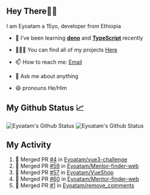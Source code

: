 ## Hey There👋🏽

I am Eyoatam a 15yo, developer from Ethiopia

- 🔭 I’ve been learning **[deno](https://github.com/denoland/deno)** and **[TypeScript](https://github.com/microsoft/TypeScript)** recently 

- 🧑🏽‍💻  You can find all of my projects [Here](https://github.com/Eyoatam?tab=repositories)

- 📫  How to reach me: [Email](mailto:eyoatamtamirat7@gmail.com)

- 💬 Ask me about anything

- 😄 pronouns He/Him

## My Github Status 📈 
<p> 
  <img src="https://github-readme-stats.vercel.app/api?username=Eyoatam&show_icons=true&theme=prussian" alt="Eyoatam's Github Status" />
  <img src="https://github-readme-stats.vercel.app/api/top-langs/?username=Eyoatam&layout=compact&theme=prussian" alt="Eyoatam's Github Status" />
</p>

## My Activity

<!--START_SECTION:activity-->
1. 🎉 Merged PR [#4](https://github.com/Eyoatam/vue3-challenge/pull/4) in [Eyoatam/vue3-challenge](https://github.com/Eyoatam/vue3-challenge)
2. 🎉 Merged PR [#59](https://github.com/Eyoatam/Mentor-finder-web/pull/59) in [Eyoatam/Mentor-finder-web](https://github.com/Eyoatam/Mentor-finder-web)
3. 🎉 Merged PR [#57](https://github.com/Eyoatam/VueShop/pull/57) in [Eyoatam/VueShop](https://github.com/Eyoatam/VueShop)
4. 🎉 Merged PR [#60](https://github.com/Eyoatam/Mentor-finder-web/pull/60) in [Eyoatam/Mentor-finder-web](https://github.com/Eyoatam/Mentor-finder-web)
5. 🎉 Merged PR [#1](https://github.com/Eyoatam/remove_comments/pull/1) in [Eyoatam/remove_comments](https://github.com/Eyoatam/remove_comments)
<!--END_SECTION:activity-->
